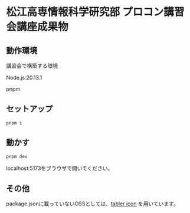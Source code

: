# 松江高専情報科学研究部 プロコン講習会講座成果物
## 動作環境
講習会で構築する環境

Node.js:20.13.1

pnpm

## セットアップ
```shell
pnpm i
```

## 動かす
```shell
pnpm dev
```
localhost:5173をブラウザで開いてください。

## その他
package.jsonに載っていないOSSとしては、[tabler icon](https://tabler.io/icons) を用いています。
